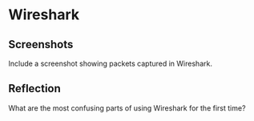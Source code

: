 # Wireshark

## Screenshots

Include a screenshot showing packets captured in Wireshark.

## Reflection

What are the most confusing parts of using Wireshark for the first time?
